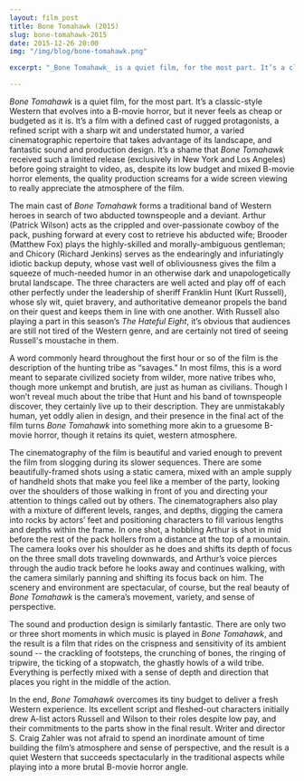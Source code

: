 ```yaml
---
layout: film_post
title: Bone Tomahawk (2015)
slug: bone-tomahawk-2015
date: 2015-12-26 20:00
img: "/img/blog/bone-tomahawk.png"

excerpt: "_Bone Tomahawk_ is a quiet film, for the most part. It’s a classic-style Western that evolves into a B-movie horror, but it never feels as cheap or budgeted as it is. It’s a film with a defined cast of rugged protagonists, a refined script with a sharp wit and understated humor, a varied cinematographic repertoire that takes advantage of its landscape, and fantastic sound and production design."

---
```


_Bone Tomahawk_ is a quiet film, for the most part. It’s a classic-style Western that evolves into a B-movie horror, but it never feels as cheap or budgeted as it is. It’s a film with a defined cast of rugged protagonists, a refined script with a sharp wit and understated humor, a varied cinematographic repertoire that takes advantage of its landscape, and fantastic sound and production design. It’s a shame that _Bone Tomahawk_ received such a limited release (exclusively in New York and Los Angeles) before going straight to video, as, despite its low budget and mixed B-movie horror elements, the quality production screams for a wide screen viewing to really appreciate the atmosphere of the film.

The main cast of _Bone Tomahawk_ forms a traditional band of Western heroes in search of two abducted townspeople and a deviant. Arthur (Patrick Wilson) acts as the crippled and over-passionate cowboy of the pack, pushing forward at every cost to retrieve his abducted wife; Brooder (Matthew Fox) plays the highly-skilled and morally-ambiguous gentleman; and Chicory (Richard Jenkins) serves as the endearingly and infuriatingly idiotic backup deputy, whose vast well of obliviousness gives the film a squeeze of much-needed humor in an otherwise dark and unapologetically brutal landscape. The three characters are well acted and play off of each other perfectly under the leadership of sheriff Franklin Hunt (Kurt Russell), whose sly wit, quiet bravery, and authoritative demeanor propels the band on their quest and keeps them in line with one another. With Russell also playing a part in this season’s _The Hateful Eight_, it’s obvious that audiences are still not tired of the Western genre, and are certainly not tired of seeing Russell's moustache in them.

A word commonly heard throughout the first hour or so of the film is the description of the hunting tribe as “savages.” In most films, this is a word meant to separate civilized society from wilder, more native tribes who, though more unkempt and brutish, are just as human as civilians. Though I won’t reveal much about the tribe that Hunt and his band of townspeople discover, they certainly live up to their description. They are unmistakably human, yet oddly alien in design, and their presence in the final act of the film turns _Bone Tomahawk_ into something more akin to a gruesome B-movie horror, though it retains its quiet, western atmosphere.

The cinematography of the film is beautiful and varied enough to prevent the film from slogging during its slower sequences. There are some beautifully-framed shots using a static camera, mixed with an ample supply of handheld shots that make you feel like a member of the party, looking over the shoulders of those walking in front of you and directing your attention to things called out by others. The cinematographers also play with a mixture of different levels, ranges, and depths, digging the camera into rocks by actors’ feet and positioning characters to fill various lengths and depths within the frame. In one shot, a hobbling Arthur is shot in mid before the rest of the pack hollers from a distance at the top of a mountain. The camera looks over his shoulder as he does and shifts its depth of focus on the three small dots traveling downwards, and Arthur’s voice pierces through the audio track before he looks away and continues walking, with the camera similarly panning and shifting its focus back on him. The scenery and environment are spectacular, of course, but the real beauty of _Bone Tomahawk_ is the camera’s movement, variety, and sense of perspective.

The sound and production design is similarly fantastic. There are only two or three short moments in which music is played in _Bone Tomahawk_, and the result is a film that rides on the crispness and sensitivity of its ambient sound -- the crackling of footsteps, the crunching of bones, the ringing of tripwire, the ticking of a stopwatch, the ghastly howls of a wild tribe. Everything is perfectly mixed with a sense of depth and direction that places you right in the middle of the action.

In the end, _Bone Tomahawk_ overcomes its tiny budget to deliver a fresh Western experience. Its excellent script and fleshed-out characters initially drew A-list actors Russell and Wilson to their roles despite low pay, and their commitments to the parts show in the final result. Writer and director S. Craig Zahler was not afraid to spend an inordinate amount of time building the film’s atmosphere and sense of perspective, and the result is a quiet Western that succeeds spectacularly in the traditional aspects while playing into a more brutal B-movie horror angle.